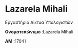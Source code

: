 # Lazarela Mihali 

Εργαστήριο Δίκτυα Υπολογιστών

**Ονοματεπώνυμο** :Lazarela Mihali

**AM** :17041
